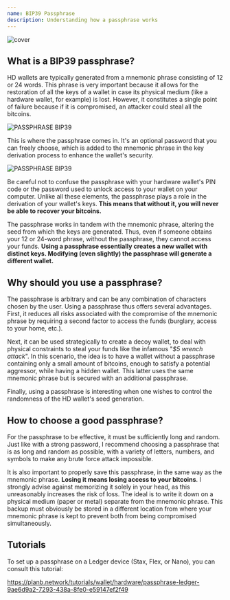 ```yaml
---
name: BIP39 Passphrase
description: Understanding how a passphrase works
---
```

![cover](assets/cover.webp)

## What is a BIP39 passphrase?

HD wallets are typically generated from a mnemonic phrase consisting of 12 or 24 words. This phrase is very important because it allows for the restoration of all the keys of a wallet in case its physical medium (like a hardware wallet, for example) is lost. However, it constitutes a single point of failure because if it is compromised, an attacker could steal all the bitcoins.

![PASSPHRASE BIP39](assets/notext/01.webp)

This is where the passphrase comes in. It's an optional password that you can freely choose, which is added to the mnemonic phrase in the key derivation process to enhance the wallet's security.

![PASSPHRASE BIP39](assets/notext/02.webp)

Be careful not to confuse the passphrase with your hardware wallet's PIN code or the password used to unlock access to your wallet on your computer. Unlike all these elements, the passphrase plays a role in the derivation of your wallet's keys. **This means that without it, you will never be able to recover your bitcoins.**

The passphrase works in tandem with the mnemonic phrase, altering the seed from which the keys are generated. Thus, even if someone obtains your 12 or 24-word phrase, without the passphrase, they cannot access your funds. **Using a passphrase essentially creates a new wallet with distinct keys. Modifying (even slightly) the passphrase will generate a different wallet.**

## Why should you use a passphrase?

The passphrase is arbitrary and can be any combination of characters chosen by the user. Using a passphrase thus offers several advantages. First, it reduces all risks associated with the compromise of the mnemonic phrase by requiring a second factor to access the funds (burglary, access to your home, etc.).

Next, it can be used strategically to create a decoy wallet, to deal with physical constraints to steal your funds like the infamous "*$5 wrench attack*". In this scenario, the idea is to have a wallet without a passphrase containing only a small amount of bitcoins, enough to satisfy a potential aggressor, while having a hidden wallet. This latter uses the same mnemonic phrase but is secured with an additional passphrase.

Finally, using a passphrase is interesting when one wishes to control the randomness of the HD wallet's seed generation.

## How to choose a good passphrase?
For the passphrase to be effective, it must be sufficiently long and random. Just like with a strong password, I recommend choosing a passphrase that is as long and random as possible, with a variety of letters, numbers, and symbols to make any brute force attack impossible.

It is also important to properly save this passphrase, in the same way as the mnemonic phrase. **Losing it means losing access to your bitcoins**. I strongly advise against memorizing it solely in your head, as this unreasonably increases the risk of loss. The ideal is to write it down on a physical medium (paper or metal) separate from the mnemonic phrase. This backup must obviously be stored in a different location from where your mnemonic phrase is kept to prevent both from being compromised simultaneously.

## Tutorials

To set up a passphrase on a Ledger device (Stax, Flex, or Nano), you can consult this tutorial:

https://planb.network/tutorials/wallet/hardware/passphrase-ledger-9ae6d9a2-7293-438a-8fe0-e59147ef2f49